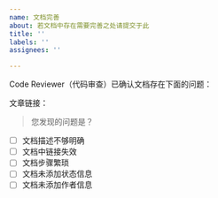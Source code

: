 ```yaml
---
name: 文档完善
about: 若文档中存在需要完善之处请提交于此
title: ''
labels: ''
assignees: ''

---
```

Code Reviewer（代码审查）已确认文档存在下面的问题：

文章链接：

> 您发现的问题是？

-[ ] 文档描述不够明确
-[ ] 文档中链接失效
-[ ] 文档步骤繁琐
-[ ] 文档未添加状态信息
-[ ] 文档未添加作者信息